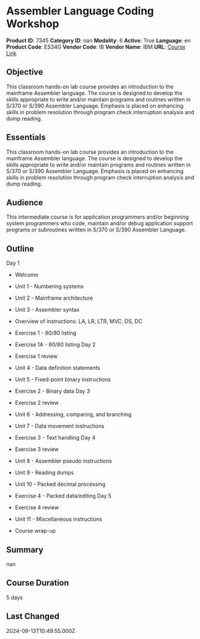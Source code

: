 # Assembler Language Coding Workshop

**Product ID**: 7345
**Category ID**: nan
**Modality**: 6
**Active**: True
**Language**: en
**Product Code**: ES34G
**Vendor Code**: IB
**Vendor Name**: IBM
**URL**: [Course Link](https://www.fastlaneus.com/course/ibm-es34g)

## Objective
This classroom hands-on lab course provides an introduction to the mainframe Assembler language. The course is designed to develop the skills appropriate to write and/or maintain programs and routines written in S/370 or S/390 Assembler Language. Emphasis is placed on enhancing skills in problem resolution through program check interruption analysis and dump reading.

## Essentials
This classroom hands-on lab course provides an introduction to the mainframe Assembler language. The course is designed to develop the skills appropriate to write and/or maintain programs and routines written in S/370 or S/390 Assembler Language. Emphasis is placed on enhancing skills in problem resolution through program check interruption analysis and dump reading.

## Audience
This intermediate course is for application programmers and/or beginning system programmers who code, maintain and/or debug application support programs or subroutines written in S/370 or S/390 Assembler Language.

## Outline
Day 1


- Welcome
- Unit 1 - Numbering systems
- Unit 2 - Mainframe architecture
- Unit 3 - Assembler syntax
- Overview of instructions: LA, LR, LTR, MVC, DS, DC
- Exercise 1 - 80/80 listing
- Exercise 1A - 80/80 listing
Day 2


- Exercise 1 review
- Unit 4 - Data definition statements
- Unit 5 - Fixed-point binary instructions
- Exercise 2 - Binary data
Day 3


- Exercise 2 review
- Unit 6 - Addressing, comparing, and branching
- Unit 7 - Data movement instructions
- Exercise 3 - Text handling
Day 4


- Exercise 3 review
- Unit 8 - Assembler pseudo instructions
- Unit 9 - Reading dumps
- Unit 10 - Packed decimal processing
- Exercise 4 - Packed data/editing
Day 5


- Exercise 4 review
- Unit 11 - Miscellaneous instructions
- Course wrap-up

## Summary
nan

## Course Duration
5 days

## Last Changed
2024-09-13T10:49:55.000Z
